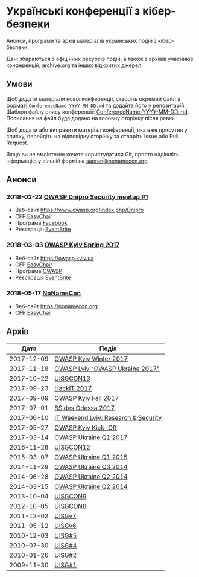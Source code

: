 # Українські конференції з кібер-безпеки
Анонси, програми та архів матеріалів українських подій з кібер-безпеки.

Дані збираються з офіційних ресурсів подій, а також з архівів учасників конференцій, archive.org та інших відкритих джерел.

## Умови 
Щоб додати матеріали нової конференції, створіть окремий файл в форматі `ConferenceName-YYYY-MM-DD.md` та додайте його у репозитарій. Шаблон файлу опису конференції: [ConferenceName-YYYY-MM-DD.md](ConferenceName-YYYY-MM-DD.md). Посилання на файл буде додано на головну сторінку після ревю.

Щоб додати або виправити матеріал конференції, яка вже присутня у списку, перейдіть на відповідну сторінку та створіть Issue або Pull Request.

Якщо ви не вмсієте/не хочете користуватися Git, просто надішліть інформацію у вільній формі на sapran@nonamecon.org.

## Анонси
### 2018-02-22	[OWASP Dnipro Security meetup #1](https://www.owasp.org/index.php/Dnipro)
- Веб-сайт https://www.owasp.org/index.php/Dnipro
- CFP [EasyChair](https://easychair.org/cfp/od_sm1_2018)
- Програма [Facebook](https://www.facebook.com/events/390549114729552/)
- Реєстрація [EventBrite](https://www.eventbrite.com/e/owasp-dnipro-security-meetup-1-tickets-41684751213)

### 2018-03-03	[OWASP Kyiv Spring 2017](https://www.owasp.org/index.php/Kyiv)
- Веб-сайт https://owasp.kyiv.ua
- CFP [EasyChair](https://easychair.org/cfp/OK-Q1-2018)
- Програма [OWASP](https://www.owasp.org/index.php/Kyiv#tab=Future_Events)
- Реєстрація [EventBrite](https://www.eventbrite.com/e/owasp-kyiv-meetup-spring-2018-tickets-41664807561)

### 2018-05-17	[NoNameCon](https://nonamecon.org)
- Веб-сайт https://nonamecon.org
- CFP [EasyChair](https://easychair.org/cfp/NNC2018)

## Архів
|Дата|Подія|
|---|---|
|2017-12-09|[OWASP Kyiv Winter 2017](owaspkyiv-2017-12-02.md)|
|2017-11-18|[OWASP Lviv "OWASP Ukraine 2017"](owasplviv-2017-11-18.md)|
|2017-10-22|[UISGCON13](uisgcon13-2017-20-22.md)|
|2017-09-23|[HackIT 2017](hackit-2017-09-23.md)|
|2017-09-09|[OWASP Kyiv Fall 2017](owaspkyiv-2017-09-09.md)|
|2017-07-01|[BSides Odessa 2017](bsidesodessa-2017-07-01.md)|
|2017-06-10|[IT Weekend Lviv: Research & Security](itweekendlviv-2017-06-10.md)|
|2017-05-27|[OWASP Kyiv Kick-Off](owaspkyiv-2017-05-27.md)|
|2017-03-14|[OWASP Ukraine Q1 2017](owaspukraine-2017-03-14.md)|
|2016-11-26|[UISGCON12](uisgcon12-2016-11-26.md)|
|2015-03-07|[OWASP Ukraine Q1 2015](owaspukraine-2015-03-07.md)|
|2014-11-29|[OWASP Ukraine Q3 2014](owaspukraine-2014-11-29.md)|
|2014-06-28|[OWASP Ukraine Q2 2014](owaspukraine-2014-06-28.md)|
|2014-03-15|[OWASP Ukraine Q2 2014](owaspukraine-2014-03-15.md)|
|2013-10-04|[UISGCON9](uisgcon9-2013-10-04.md)|
|2012-10-05|[UISGCON8](uisgcon8-2012-10-05.md)|
|2011-12-02|[UISGv7](uisg7-2011-12-02.md)|
|2011-05-12|[UISGv6](uisg6-2011-05-12.md)|
|2010-12-03|[UISG#5](uisg5-2010-12-03.md)|
|2010-07-30|[UISG#4](uisg4-2010-07-30.md)|
|2010-01-26|[UISG#2](uisg2-2010-01-26.md)|
|2009-11-30|[UISG#1](uisg1-2009-11-30.md)|
